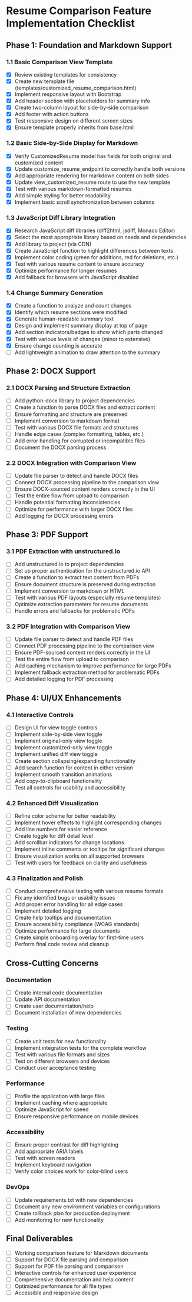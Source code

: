 # Resume Comparison Feature Implementation Checklist

## Phase 1: Foundation and Markdown Support

### 1.1 Basic Comparison View Template
- [x] Review existing templates for consistency
- [x] Create new template file (templates/customized_resume_comparison.html)
- [x] Implement responsive layout with Bootstrap
- [x] Add header section with placeholders for summary info
- [x] Create two-column layout for side-by-side comparison
- [x] Add footer with action buttons
- [x] Test responsive design on different screen sizes
- [x] Ensure template properly inherits from base.html

### 1.2 Basic Side-by-Side Display for Markdown
- [x] Verify CustomizedResume model has fields for both original and customized content
- [x] Update customize_resume_endpoint to correctly handle both versions
- [x] Add appropriate rendering for markdown content on both sides
- [x] Update view_customized_resume route to use the new template
- [x] Test with various markdown-formatted resumes
- [x] Add simple styling for better readability
- [x] Implement basic scroll synchronization between columns

### 1.3 JavaScript Diff Library Integration
- [x] Research JavaScript diff libraries (diff2html, jsdiff, Monaco Editor)
- [x] Select the most appropriate library based on needs and dependencies
- [x] Add library to project (via CDN)
- [x] Create JavaScript function to highlight differences between texts
- [x] Implement color coding (green for additions, red for deletions, etc.)
- [x] Test with various resume content to ensure accuracy
- [x] Optimize performance for longer resumes
- [x] Add fallback for browsers with JavaScript disabled

### 1.4 Change Summary Generation
- [x] Create a function to analyze and count changes
- [x] Identify which resume sections were modified
- [x] Generate human-readable summary text
- [x] Design and implement summary display at top of page
- [x] Add section indicators/badges to show which parts changed
- [x] Test with various levels of changes (minor to extensive)
- [x] Ensure change counting is accurate
- [ ] Add lightweight animation to draw attention to the summary

## Phase 2: DOCX Support

### 2.1 DOCX Parsing and Structure Extraction
- [ ] Add python-docx library to project dependencies
- [ ] Create a function to parse DOCX files and extract content
- [ ] Ensure formatting and structure are preserved
- [ ] Implement conversion to markdown format
- [ ] Test with various DOCX file formats and structures
- [ ] Handle edge cases (complex formatting, tables, etc.)
- [ ] Add error handling for corrupted or incompatible files
- [ ] Document the DOCX parsing process

### 2.2 DOCX Integration with Comparison View
- [ ] Update file parser to detect and handle DOCX files
- [ ] Connect DOCX processing pipeline to the comparison view
- [ ] Ensure DOCX-sourced content renders correctly in the UI
- [ ] Test the entire flow from upload to comparison
- [ ] Handle potential formatting inconsistencies
- [ ] Optimize for performance with larger DOCX files
- [ ] Add logging for DOCX processing errors

## Phase 3: PDF Support

### 3.1 PDF Extraction with unstructured.io
- [ ] Add unstructured.io to project dependencies
- [ ] Set up proper authentication for the unstructured.io API
- [ ] Create a function to extract text content from PDFs
- [ ] Ensure document structure is preserved during extraction
- [ ] Implement conversion to markdown or HTML
- [ ] Test with various PDF layouts (especially resume templates)
- [ ] Optimize extraction parameters for resume documents
- [ ] Handle errors and fallbacks for problematic PDFs

### 3.2 PDF Integration with Comparison View
- [ ] Update file parser to detect and handle PDF files
- [ ] Connect PDF processing pipeline to the comparison view
- [ ] Ensure PDF-sourced content renders correctly in the UI
- [ ] Test the entire flow from upload to comparison
- [ ] Add caching mechanism to improve performance for large PDFs
- [ ] Implement fallback extraction method for problematic PDFs
- [ ] Add detailed logging for PDF processing

## Phase 4: UI/UX Enhancements

### 4.1 Interactive Controls
- [ ] Design UI for view toggle controls
- [ ] Implement side-by-side view toggle
- [ ] Implement original-only view toggle
- [ ] Implement customized-only view toggle
- [ ] Implement unified diff view toggle
- [ ] Create section collapsing/expanding functionality
- [ ] Add search function for content in either version
- [ ] Implement smooth transition animations
- [ ] Add copy-to-clipboard functionality
- [ ] Test all controls for usability and accessibility

### 4.2 Enhanced Diff Visualization
- [ ] Refine color scheme for better readability
- [ ] Implement hover effects to highlight corresponding changes
- [ ] Add line numbers for easier reference
- [ ] Create toggle for diff detail level
- [ ] Add scrollbar indicators for change locations
- [ ] Implement inline comments or tooltips for significant changes
- [ ] Ensure visualization works on all supported browsers
- [ ] Test with users for feedback on clarity and usefulness

### 4.3 Finalization and Polish
- [ ] Conduct comprehensive testing with various resume formats
- [ ] Fix any identified bugs or usability issues
- [ ] Add proper error handling for all edge cases
- [ ] Implement detailed logging
- [ ] Create help tooltips and documentation
- [ ] Ensure accessibility compliance (WCAG standards)
- [ ] Optimize performance for large documents
- [ ] Create simple onboarding overlay for first-time users
- [ ] Perform final code review and cleanup

## Cross-Cutting Concerns

### Documentation
- [ ] Create internal code documentation
- [ ] Update API documentation
- [ ] Create user documentation/help
- [ ] Document installation of new dependencies

### Testing
- [ ] Create unit tests for new functionality
- [ ] Implement integration tests for the complete workflow
- [ ] Test with various file formats and sizes
- [ ] Test on different browsers and devices
- [ ] Conduct user acceptance testing

### Performance
- [ ] Profile the application with large files
- [ ] Implement caching where appropriate
- [ ] Optimize JavaScript for speed
- [ ] Ensure responsive performance on mobile devices

### Accessibility
- [ ] Ensure proper contrast for diff highlighting
- [ ] Add appropriate ARIA labels
- [ ] Test with screen readers
- [ ] Implement keyboard navigation
- [ ] Verify color choices work for color-blind users

### DevOps
- [ ] Update requirements.txt with new dependencies
- [ ] Document any new environment variables or configurations
- [ ] Create rollback plan for production deployment
- [ ] Add monitoring for new functionality

## Final Deliverables
- [ ] Working comparison feature for Markdown documents
- [ ] Support for DOCX file parsing and comparison
- [ ] Support for PDF file parsing and comparison
- [ ] Interactive controls for enhanced user experience
- [ ] Comprehensive documentation and help content
- [ ] Optimized performance for all file types
- [ ] Accessible and responsive design 